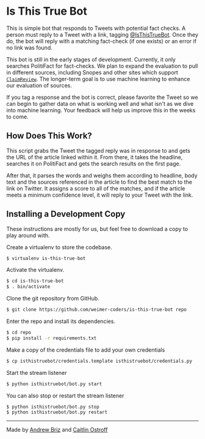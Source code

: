 # Is This True Bot
This is simple bot that responds to Tweets with potential fact checks. A person must reply to a Tweet with a link, tagging [@IsThisTrueBot](www.twitter.com/IsThisTrueBot). Once they do, the bot will reply with a matching fact-check (if one exists) or an error if no link was found.

This bot is still in the early stages of development. Currently, it only searches PolitiFact for fact-checks. We plan to expand the evaluation to pull in different sources, including Snopes and other sites which support [`ClaimReview`](http://pending.webschemas.org/ClaimReview). The longer-term goal is to use machine learning to enhance our evaluation of sources.

If you tag a response and the bot is correct, please favorite the Tweet so we can begin to gather data on what is working well and what isn't as we dive into machine learning. Your feedback will help us improve this in the weeks to come.

## How Does This Work?

This script grabs the Tweet the tagged reply was in response to and gets the URL of the article linked within it. From there, it takes the headline, searches it on PolitiFact and gets the search results on the first page.

After that, it parses the words and weighs them according to headline, body text and the sources referenced in the article to find the best match to the link on Twitter. It assigns a score to all of the matches, and if the article meets a minimum confidence level, it will reply to your Tweet with the link.

## Installing a Development Copy
These instructions are mostly for us, but feel free to download a copy to play around with.

Create a virtualenv to store the codebase.
```bash
$ virtualenv is-this-true-bot
```

Activate the virtualenv.
```bash
$ cd is-this-true-bot
$ . bin/activate
```

Clone the git repository from GitHub.
```bash
$ git clone https://github.com/weimer-coders/is-this-true-bot repo
```

Enter the repo and install its dependencies.
```bash
$ cd repo
$ pip install -r requirements.txt
```

Make a copy of the credentials file to add your own credentials
```bash
$ cp isthistruebot/credentials.template isthistruebot/credentials.py
```

Start the stream listener
```bash
$ python isthistruebot/bot.py start
```

You can also stop or restart the stream listener
```bash
$ python isthistruebot/bot.py stop
$ python isthistruebot/bot.py restart
```

---
Made by [Andrew Briz](https://github.com/brizandrew) and [Caitlin Ostroff](https://github.com/ceostroff)
